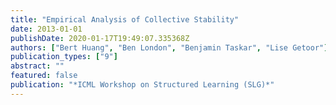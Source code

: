 ```yaml
---
title: "Empirical Analysis of Collective Stability"
date: 2013-01-01
publishDate: 2020-01-17T19:49:07.335368Z
authors: ["Bert Huang", "Ben London", "Benjamin Taskar", "Lise Getoor"]
publication_types: ["9"]
abstract: ""
featured: false
publication: "*ICML Workshop on Structured Learning (SLG)*"
---
```


